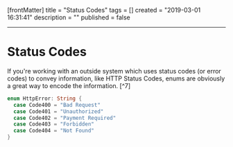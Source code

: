 [frontMatter]
title = "Status Codes"
tags = []
created = "2019-03-01 16:31:41"
description = ""
published = false

---

# Status Codes

If you\'re working with an outside system which uses status codes (or
error codes) to convey information, like HTTP Status Codes, enums are
obviously a great way to encode the information. [^7]

``` Swift
enum HttpError: String {
  case Code400 = "Bad Request"
  case Code401 = "Unauthorized"
  case Code402 = "Payment Required"
  case Code403 = "Forbidden"
  case Code404 = "Not Found"
}
```
